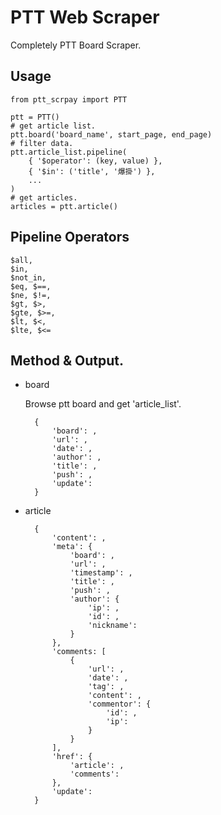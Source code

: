# PTT Web Scraper

Completely PTT Board Scraper.

## Usage

    from ptt_scrpay import PTT

    ptt = PTT()
    # get article list.
    ptt.board('board_name', start_page, end_page)
    # filter data.
    ptt.article_list.pipeline(
        { '$operator': (key, value) },
        { '$in': ('title', '爆掛') },
        ...
    )
    # get articles.
    articles = ptt.article()

## Pipeline Operators

    $all,
    $in,
    $not_in,
    $eq, $==,
    $ne, $!=,
    $gt, $>,
    $gte, $>=,
    $lt, $<,
    $lte, $<=

## Method & Output.

* board
    
    Browse ptt board and get 'article_list'.

        {
            'board': ,
            'url': ,
            'date': ,
            'author': ,
            'title': ,
            'push': ,
            'update':
        }

* article

        {
            'content': ,
            'meta': {
                'board': ,
                'url': ,
                'timestamp': ,
                'title': ,
                'push': ,
                'author': {
                    'ip': ,
                    'id': ,
                    'nickname':
                }
            },
            'comments: [
                {
                    'url': ,
                    'date': ,
                    'tag': ,
                    'content': ,
                    'commentor': {
                        'id': ,
                        'ip':
                    }
                }
            ],
            'href': {
                'article': ,
                'comments':
            },
            'update':
        }